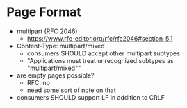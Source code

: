 # Page Format
- multipart (RFC 2046)
  - https://www.rfc-editor.org/rfc/rfc2046#section-5.1
- Content-Type: multipart/mixed
  - consumers SHOULD accept other multipart subtypes
  - "Applications must treat unrecognized subtypes as "multipart/mixed""
- are empty pages possible?
  - RFC: no
  - need some sort of note on that
- consumers SHOULD support LF in addition to CRLF
